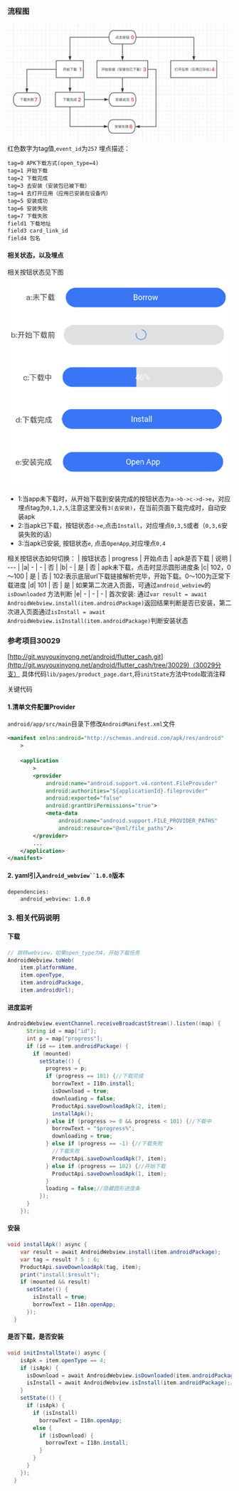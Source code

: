 
### 流程图
![按钮状态](img/1.png)
红色数字为tag值,`event_id`为`257`
埋点描述：
```
tag=0 APK下载方式(open_type=4)
tag=1 开始下载
tag=2 下载完成
tag=3 去安装（安装包已被下载）
tag=4 去打开应用（应用已安装在设备内）
tag=5 安装成功
tag=6 安装失败
tag=7 下载失败
field1 下载地址
field3 card_link_id
field4 包名
```
#### 相关状态，以及埋点

相关按钮状态见下图
![按钮状态](img/2.png)

- 1:当app未下载时，从开始下载到安装完成的按钮状态为`a->b->c->d->e`，对应埋点tag为`0,1,2,5`,注意这里没有`3(去安装)`，在当前页面下载完成时，自动安装apk
- 2:当apk已下载，按钮状态`d->e`,点击`Install`，对应埋点`0,3,5`或者（`0,3,6`安装失败的话）
- 3:当apk已安装, 按钮状态`e`, 点击`OpenApp`,对应埋点`0,4`

相关按钮状态如何切换：
| 按钮状态 | progress | 开始点击 | apk是否下载 | 说明
| --- |
|a| - | - | 否 |
|b| - | 是 | 否 | apk未下载，点击时显示圆形进度条
|c| 102，0～100 | 是 | 否 | 102:表示底层url下载链接解析完毕，开始下载。0～100为正常下载进度
|d| 101 | 否 | 是 | 如果第二次进入页面，可通过`android_webview`的`isDownloaded` 方法判断
|e| - | - | - | 首次安装: 通过`var result = await AndroidWebview.install(item.androidPackage)`返回结果判断是否已安装，第二次进入页面通过`isInstall = await AndroidWebview.isInstall(item.androidPackage)`判断安装状态

### 参考项目30029
[http://git.wuyouxinyong.net/android/flutter_cash.git](http://git.wuyouxinyong.net/android/flutter_cash/tree/30029)（30029分支）
具体代码`lib/pages/product_page.dart`,将`initState`方法中`todo`取消注释

关键代码
#### 1.清单文件配置Provider
`android/app/src/main`目录下修改`AndroidManifest.xml`文件
``` xml
<manifest xmlns:android="http://schemas.android.com/apk/res/android"
    >

    <application
        >
        <provider
            android:name="android.support.v4.content.FileProvider"
            android:authorities="${applicationId}.fileprovider"
            android:exported="false"
            android:grantUriPermissions="true">
            <meta-data
                android:name="android.support.FILE_PROVIDER_PATHS"
                android:resource="@xml/file_paths"/>
        </provider>
        ...
    </application>
</manifest>
```

#### 2. yaml引入`android_webview``1.0.0`版本
```
dependencies:
	android_webview: 1.0.0
```
### 3. 相关代码说明
#### 下载
``` java
// 跳转webview，如果open_type为4，开始下载任务
AndroidWebview.toWeb(
	item.platformName,
	item.openType,
	item.androidPackage,
	item.androidUrl);
```
#### 进度监听
``` java
AndroidWebview.eventChannel.receiveBroadcastStream().listen((map) {
      String id = map["id"];
      int p = map["progress"];
      if (id == item.androidPackage) {
        if (mounted)
          setState(() {
            progress = p;
            if (progress == 101) {//下载完成
              borrowText = I18n.install;
              isDownload = true;
              downloading = false;
              ProductApi.saveDownloadApk(2, item);
              installApk();
            } else if (progress >= 0 && progress < 101) {//下载中
              borrowText = "$progress%";
              downloading = true;
            } else if (progress == -1) {//下载失败
              //下载失败
              ProductApi.saveDownloadApk(7, item);
            } else if (progress == 102) {//开始下载
              ProductApi.saveDownloadApk(1, item);
            }
            loading = false;//隐藏圆形进度条
          });
      }
    });
```
#### 安装
``` java
void installApk() async {
    var result = await AndroidWebview.install(item.androidPackage);
    var tag = result ? 5 : 6;
    ProductApi.saveDownloadApk(tag, item);
    print("install:$result");
    if (mounted && result)
      setState(() {
        isInstall = true;
        borrowText = I18n.openApp;
      });
  }
```
#### 是否下载，是否安装
``` java
void initInstallState() async {
    isApk = item.openType == 4;
    if (isApk) {
      isDownload = await AndroidWebview.isDownloaded(item.androidPackage);//是否下载
      isInstall = await AndroidWebview.isInstall(item.androidPackage);//是否安装
    }
    setState(() {
      if (isApk) {
        if (isInstall)
          borrowText = I18n.openApp;
        else {
          if (isDownload) {
            borrowText = I18n.install;
          }
        }
      }
    });
  }
```

